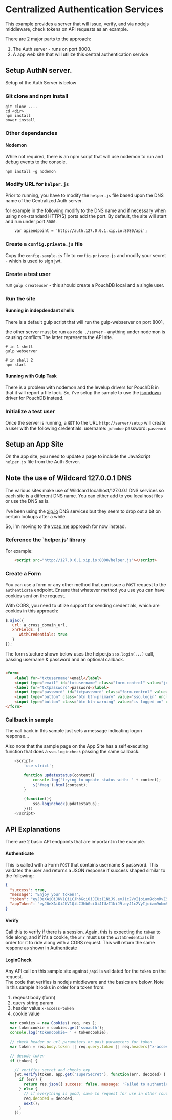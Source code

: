 # Centralized Authentication Services
This example provides a server that will issue, verify, and via nodejs middleware, check tokens on API requests as an example.

There are 2 major parts to the approach:

1. The Auth server - runs on port 8000.
2. A app web site that will utilize this central authentication service

## Setup AuthN server.
Setup of the Auth Server is below
### Git clone and npm install

```
git clone ....
cd <dir>
npm install
bower install
```

### Other dependancies
#### Nodemon
While not required, there is an npm script that will use nodemon to run and debug events to the console.

```
npm install -g nodemon

```

### Modify URL for `helper.js`
Prior to running, you have to modify the `helper.js` file based upon the DNS name of the Centralized Auth server.

for example in the following modify to the DNS name and if necessary when using non-standard HTTP(S) ports add the port.  By default, the site will start and run under port `8080`.
```html
	var apiendpoint = 'http://auth.127.0.0.1.xip.io:8080/api';
```

### Create a `config.private.js` file
Copy the `config.sample.js` file to `config.private.js` and modify your secret - which is used to sign jwt.


### Create a test user
run `gulp createuser` - this should create a PouchDB local and a single user.

### Run the site
#### Running in indepdendant shells
There is a default gulp script that will run the gulp-webserver on port 8001, 

the other server must be run as `node ./server` - anything under nodemon is causing conflicts.The latter represents the API site.

```
# in 1 shell
gulp webserver

# in shell 2
npm start
```


#### Running with Gulp Task
There is a problem with nodemon and the levelup drivers for PouchDB in that it will report a file lock.  So, i've setup the sample to use the [jsondown](https://github.com/toolness/jsondown) driver for PouchDB instead.

### Initialize a test user
Once the server is running, a `GET` to the URL `http://server/setup` will create a user with the following credentials:
username: `johndoe`
password: `password`


## Setup an App Site
On the app site, you need to update a page to include the JavaScript `helper.js` file from the Auth Server.

## Note the use of Wildcard 127.0.0.1 DNS
The various sites make use of Wildcard localhost/127.0.0.1 DNS services so each site is a different DNS name.  You can either add to you localhost files or use the DNS as is.


I've been using the [xip.io](http://xip.io) DNS services but they seem to drop out a bit on certain lookups after a while.

So, i'm moving to the [vcap.me](http://vcap.me) approach for now instead. 



### Reference the `helper.js' library
For example:
```html
	<script src="http://127.0.0.1.xip.io:8000/helper.js"></script>
```

### Create a Form 
You can use a form or any other method that can issue a `POST` request to the `authenticate` endpoint.  Ensure that whatever method you use you can have cookies sent on the request.

With CORS, you need to utiize support for sending credentials, which are cookies in this approach:

```javascript
$.ajax({
   url: a_cross_domain_url,
   xhrFields: {
      withCredentials: true
   }
});
```

The form stucture shown below uses the helper.js `sso.login(...)` call, passing username & password and an optional callback.
```html

<form>
	<label for="txtusername">email</label>
	<input type="email" id="txtusername" class="form-control" value="johndoe">
	<label for="txtpassword">password</label>
	<input type="password" id="txtpassword" class="form-control" value="password">
	<input type="button" class="btn btn-primary" value="sso.login" onclick="sso.login($('#txtusername').val(), $('#txtpassword').val(), updatestatus);">
	<input type="button" class="btn btn-warning" value="is logged on" onclick="sso.logincheck(updatestatus);">
</form>
```

### Callback in sample
The call back in this sample just sets a message indicating logon response... 

Also note that the sample page on the App Site has a self executing function that does a `sso.logincheck` passing the same callback.  

```javascript
	<script>
		'use strict';
		
		function updatestatus(content){
			console.log('trying to update status with: ' + content);
			$('#msg').html(content);
		}
		
		(function(){
			sso.logincheck(updatestatus);
		})()
	</script>
```


## API Explanations
There are 2 basic API endpoints that are important in the example.
#### Authenticate
This is called with a Form `POST` that contains username & password.  This valdates the user and returns a JSON response if success shaped similar to the following:

```json
{
  "success": true,
  "message": "Enjoy your token!",
  "token": "eyJ0eXAiOiJKV1QiLCJhbGciOiJIUzI1NiJ9.eyJ1c2VyIjoiam9obmRvZSIsInByaSI6eyJhcHBzIjpbImNocm9tZS1leHRlbnNpb246Ly9maGJqZ2JpZmxpbmpiZGdnZWhjZGRjYm5jZGRkb21vcCJdfSwiaWF0IjoxNDUwMzkyNzE4LCJleHAiOjE0NTAzOTQxNTgsImF1ZCI6ImxvY2FsaG9zdCIsImlzcyI6ImxvY2FsaG9zdCIsInN1YiI6ImpvaG5kb2UifQ.pst3KloGWsUS_UON77WhVAh6MmQAORv8Ah8vx73wEQY",
  "appToken": "eyJ0eXAiOiJKV1QiLCJhbGciOiJIUzI1NiJ9.eyJ1c2VyIjoiam9obmRvZSIsInByaSI6eyJzY29wZXMiOlsiYWRtaW4iLCJjb250cmlidXRvciJdfSwiaWF0IjoxNDUwMzkyNzE4LCJleHAiOjE0NTAzOTQxNTgsImF1ZCI6ImNocm9tZS1leHRlbnNpb246Ly9maGJqZ2JpZmxpbmpiZGdnZWhjZGRjYm5jZGRkb21vcCIsImlzcyI6ImxvY2FsaG9zdCIsInN1YiI6ImpvaG5kb2UifQ.3bPGUBkDy7SW4H8So-rOX-YQOmIs9TyffiLoAwtxknA"
}

```

#### Verify
Call this to verify if there is a session.  Again, this is expecting the `token` to ride along, and if it's a cookie, the `xhr` must use the `withCredentials` in order for it to ride along with a CORS request.
This will return the same respone as shown in [Authenticate](##Authenticate)

#### LoginCheck
Any API call on this sample site against `/api` is validated for the `token` on the request.  
The code that verifies is nodejs middleware and the basics are below.  Note in this sample it looks in order for a token from:

1.  reqeust body (form)
2.  query string param
3.  header value `x-access-token`
4.  cookie value

```javascript
  var cookies = new Cookies( req, res );
  var tokencookie = cookies.get('ssoauth');
  console.log('tokencookie= ' + tokencookie);

  // check header or url parameters or post parameters for token
  var token = req.body.token || req.query.token || req.headers['x-access-token']  || tokencookie;

  // decode token
  if (token) {

    // verifies secret and checks exp
    jwt.verify(token, app.get('superSecret'), function(err, decoded) {      
      if (err) {
        return res.json({ success: false, message: 'Failed to authenticate token.' });    
      } else {
        // if everything is good, save to request for use in other routes
        req.decoded = decoded;    
        next();
      }
    });
	
```
